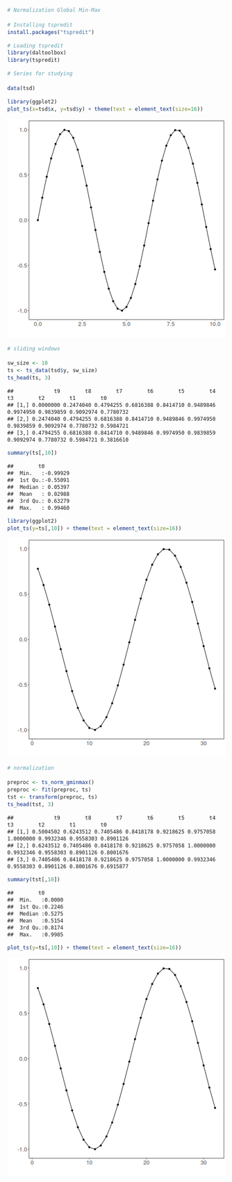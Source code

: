 
``` r
# Normalization Global Min-Max

# Installing tspredit
install.packages("tspredit")
```


``` r
# Loading tspredit
library(daltoolbox)
library(tspredit) 
```



``` r
# Series for studying

data(tsd)
```


``` r
library(ggplot2)
plot_ts(x=tsd$x, y=tsd$y) + theme(text = element_text(size=16))
```

![plot of chunk unnamed-chunk-4](fig/ts_norm_gminmax/unnamed-chunk-4-1.png)


``` r
# sliding windows

sw_size <- 10
ts <- ts_data(tsd$y, sw_size)
ts_head(ts, 3)
```

```
##             t9        t8        t7        t6        t5        t4        t3        t2        t1        t0
## [1,] 0.0000000 0.2474040 0.4794255 0.6816388 0.8414710 0.9489846 0.9974950 0.9839859 0.9092974 0.7780732
## [2,] 0.2474040 0.4794255 0.6816388 0.8414710 0.9489846 0.9974950 0.9839859 0.9092974 0.7780732 0.5984721
## [3,] 0.4794255 0.6816388 0.8414710 0.9489846 0.9974950 0.9839859 0.9092974 0.7780732 0.5984721 0.3816610
```

``` r
summary(ts[,10])
```

```
##        t0          
##  Min.   :-0.99929  
##  1st Qu.:-0.55091  
##  Median : 0.05397  
##  Mean   : 0.02988  
##  3rd Qu.: 0.63279  
##  Max.   : 0.99460
```


``` r
library(ggplot2)
plot_ts(y=ts[,10]) + theme(text = element_text(size=16))
```

![plot of chunk unnamed-chunk-6](fig/ts_norm_gminmax/unnamed-chunk-6-1.png)


``` r
# normalization

preproc <- ts_norm_gminmax()
preproc <- fit(preproc, ts)
tst <- transform(preproc, ts)
ts_head(tst, 3)
```

```
##             t9        t8        t7        t6        t5        t4        t3        t2        t1        t0
## [1,] 0.5004502 0.6243512 0.7405486 0.8418178 0.9218625 0.9757058 1.0000000 0.9932346 0.9558303 0.8901126
## [2,] 0.6243512 0.7405486 0.8418178 0.9218625 0.9757058 1.0000000 0.9932346 0.9558303 0.8901126 0.8001676
## [3,] 0.7405486 0.8418178 0.9218625 0.9757058 1.0000000 0.9932346 0.9558303 0.8901126 0.8001676 0.6915877
```

``` r
summary(tst[,10])
```

```
##        t0        
##  Min.   :0.0000  
##  1st Qu.:0.2246  
##  Median :0.5275  
##  Mean   :0.5154  
##  3rd Qu.:0.8174  
##  Max.   :0.9985
```

``` r
plot_ts(y=ts[,10]) + theme(text = element_text(size=16))
```

![plot of chunk unnamed-chunk-7](fig/ts_norm_gminmax/unnamed-chunk-7-1.png)

